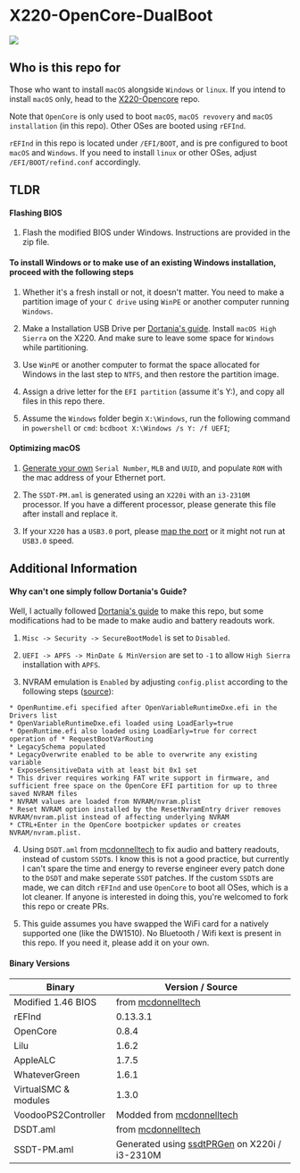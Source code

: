 # X220-OpenCore-DualBoot

![](http://x220.mcdonnelltech.com/wp-content/uploads/2017/06/x220_High_Sierra.jpg)

## Who is this repo for

Those who want to install `macOS` alongside `Windows` or `linux`. If you intend to install `macOS` only, head to the [X220-Opencore](https://github.com/w43322/X220-OpenCore) repo.

Note that `OpenCore` is only used to boot `macOS`, `macOS revovery` and `macOS installation` (in this repo). Other OSes are booted using `rEFInd`.

`rEFInd` in this repo is located under `/EFI/BOOT`, and is pre configured to boot `macOS` and `Windows`. If you need to install `linux` or other OSes, adjust `/EFI/BOOT/refind.conf` accordingly.

## TLDR

#### Flashing BIOS

1. Flash the modified BIOS under Windows. Instructions are provided in the zip file.

#### To install Windows or to make use of an existing Windows installation, proceed with the following steps

1. Whether it's a fresh install or not, it doesn't matter. You need to make a partition image of your `C drive` using `WinPE` or another computer running `Windows`.

2. Make a Installation USB Drive per [Dortania's guide](https://dortania.github.io/OpenCore-Install-Guide/). Install `macOS High Sierra` on the X220. And make sure to leave some space for `Windows` while partitioning.

3. Use `WinPE` or another computer to format the space allocated for Windows in the last step to `NTFS`, and then restore the partition image.

4. Assign a drive letter for the `EFI partition` (assume it's Y:), and copy all files in this repo there. 

5. Assume the `Windows` folder begin `X:\Windows`, run the following command in `powershell` or `cmd`: `bcdboot X:\Windows /s Y: /f UEFI`;

#### Optimizing macOS

1. [Generate your own](https://dortania.github.io/OpenCore-Post-Install/universal/iservices.html) `Serial Number`, `MLB` and `UUID`, and populate `ROM` with the mac address of your Ethernet port.

2. The `SSDT-PM.aml` is generated using an `X220i` with an `i3-2310M` processor. If you have a different processor, please generate this file after install and replace it.

3. If your `X220` has a `USB3.0` port, please [map the port](https://dortania.github.io/OpenCore-Post-Install/usb/) or it might not run at `USB3.0` speed.

## Additional Information

#### Why can't one simply follow Dortania's Guide?

Well, I actually followed [Dortania's guide](https://dortania.github.io/OpenCore-Install-Guide/) to make this repo, but some modifications had to be made to make audio and battery readouts work.

1. `Misc -> Security -> SecureBootModel` is set to `Disabled`.

2. `UEFI -> APFS -> MinDate & MinVersion` are set to `-1` to allow `High Sierra` installation with `APFS`.

2. NVRAM emulation is `Enabled` by adjusting `config.plist` according to the following steps ([source](https://www.reddit.com/r/hackintosh/comments/wdugxf/how_to_opencore_082_083_differences/)):
```
* OpenRuntime.efi specified after OpenVariableRuntimeDxe.efi in the Drivers list
* OpenVariableRuntimeDxe.efi loaded using LoadEarly=true
* OpenRuntime.efi also loaded using LoadEarly=true for correct operation of * RequestBootVarRouting
* LegacySchema populated
* LegacyOverwrite enabled to be able to overwrite any existing variable
* ExposeSensitiveData with at least bit 0x1 set
* This driver requires working FAT write support in firmware, and sufficient free space on the OpenCore EFI partition for up to three saved NVRAM files
* NVRAM values are loaded from NVRAM/nvram.plist
* Reset NVRAM option installed by the ResetNvramEntry driver removes NVRAM/nvram.plist instead of affecting underlying NVRAM
* CTRL+Enter in the OpenCore bootpicker updates or creates NVRAM/nvram.plist.
```

4. Using `DSDT.aml` from [mcdonnelltech](https://x220.mcdonnelltech.com/) to fix audio and battery readouts, instead of custom `SSDT`s.
I know this is not a good practice, but currently I can't spare the time and energy to reverse engineer every patch done to the `DSDT` and make seperate `SSDT` patches.
If the custom `SSDT`s are made, we can ditch `rEFInd` and use `OpenCore` to boot all OSes, which is a lot cleaner.
If anyone is interested in doing this, you're welcomed to fork this repo or create PRs.

5. This guide assumes you have swapped the WiFi card for a natively supported one (like the DW1510). No Bluetooth / Wifi kext is present in this repo. If you need it, please add it on your own.

#### Binary Versions

| Binary               | Version / Source |
| -------------------- | ---------------- |
| Modified 1.46 BIOS   | from [mcdonnelltech](https://x220.mcdonnelltech.com/) |
| rEFInd               | 0.13.3.1         |
| OpenCore             | 0.8.4            |
| Lilu                 | 1.6.2            |
| AppleALC             | 1.7.5            |
| WhateverGreen        | 1.6.1            |
| VirtualSMC & modules | 1.3.0            |
| VoodooPS2Controller  | Modded from [mcdonnelltech](https://x220.mcdonnelltech.com/) |
| DSDT.aml             | from [mcdonnelltech](https://x220.mcdonnelltech.com/) |
| SSDT-PM.aml          | Generated using [ssdtPRGen](https://github.com/Piker-Alpha/ssdtPRGen.sh) on X220i / i3-2310M |
